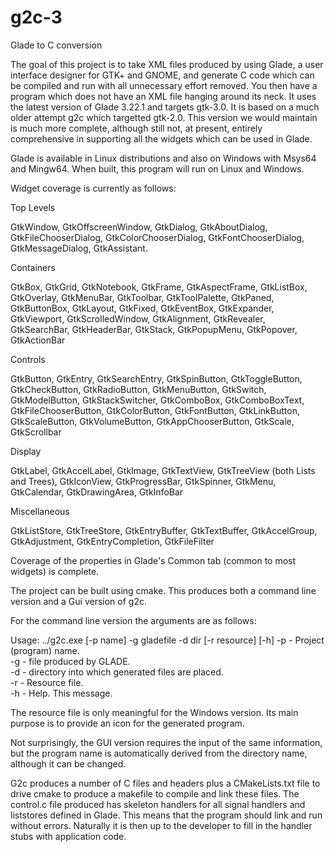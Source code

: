 # g2c-3
Glade to C conversion

The goal of this project is to take XML files produced by using Glade, a user interface designer for GTK+ and GNOME, and generate C code which can be compiled and run with all unnecessary effort removed. You then have a program which does not have an XML file hanging around its neck. It uses the latest version of Glade 3.22.1 and targets gtk-3.0. It is based on a much older attempt g2c which targetted gtk-2.0. This version we would maintain is much more complete, although still not, at present, entirely comprehensive in supporting all the widgets which can be used in Glade.

Glade is available in Linux distributions and also on Windows with Msys64 and Mingw64. When built, this program will run on Linux and Windows.

Widget coverage is currently as follows:

Top Levels

GtkWindow, GtkOffscreenWindow, GtkDialog, GtkAboutDialog, GtkFileChooserDialog, GtkColorChooserDialog, GtkFontChooserDialog,
GtkMessageDialog, GtkAssistant.

Containers

GtkBox, GtkGrid, GtkNotebook, GtkFrame, GtkAspectFrame, GtkListBox, GtkOverlay, GtkMenuBar, GtkToolbar, GtkToolPalette, GtkPaned, GtkButtonBox, GtkLayout, GtkFixed, GtkEventBox, GtkExpander, GtkViewport, GtkScrolledWindow, GtkAlignment, GtkRevealer, GtkSearchBar, GtkHeaderBar, GtkStack, GtkPopupMenu, GtkPopover, GtkActionBar

Controls

GtkButton, GtkEntry, GtkSearchEntry, GtkSpinButton, GtkToggleButton, GtkCheckButton, GtkRadioButton, GtkMenuButton, GtkSwitch, GtkModelButton, GtkStackSwitcher, GtkComboBox, GtkComboBoxText, GtkFileChooserButton, GtkColorButton, GtkFontButton, GtkLinkButton, GtkScaleButton, GtkVolumeButton, GtkAppChooserButton, GtkScale, GtkScrollbar

Display

GtkLabel, GtkAccelLabel, GtkImage, GtkTextView, GtkTreeView (both Lists and Trees), GtkIconView, GtkProgressBar, GtkSpinner, GtkMenu, GtkCalendar, GtkDrawingArea, GtkInfoBar

Miscellaneous

GtkListStore, GtkTreeStore, GtkEntryBuffer, GtkTextBuffer, GtkAccelGroup, GtkAdjustment, GtkEntryCompletion, GtkFileFilter

Coverage of the properties in Glade's Common tab (common to most widgets) is complete.



The project can be built using cmake.  This produces both a command line version and a Gui version of g2c.

For the command line version the arguments are as follows:

Usage: ../g2c.exe [-p name] -g gladefile -d dir [-r resource] [-h]
              -p      - Project (program) name.        
             -g      - file produced by GLADE.        
             -d      - directory into which generated files are placed.        
             -r      - Resource file.        
             -h      - Help. This message.
        
The resource file is only meaningful for the Windows version.  Its main purpose is to provide an icon for the generated program.

Not surprisingly, the GUI version requires the input of the same information, but the program name is automatically derived from the directory name, although it can be changed.

G2c produces a number of C files and headers plus a CMakeLists.txt file to drive cmake to produce a makefile to compile and link these files. The control.c file produced has skeleton handlers for all signal handlers and liststores defined in Glade. This means that the program should link and run without errors.  Naturally it is then up to the developer to fill in the handler stubs with application code.


